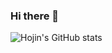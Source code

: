 ### Hi there 👋



![Hojin's GitHub stats](https://github-readme-stats.vercel.app/api?username=Hojin-Sa&theme=great-gatsby&show_icons=true)
<!--
**Hojin-Sa/Hojin-Sa** is a ✨ _special_ ✨ repository because its `README.md` (this file) appears on your GitHub profile.

Here are some ideas to get you started:

- 🔭 I’m currently working on ...
- 🌱 I’m currently learning ...
- 👯 I’m looking to collaborate on ...
- 🤔 I’m looking for help with ...
- 💬 Ask me about ...
- 📫 How to reach me: ...
- 😄 Pronouns: ...
- ⚡ Fun fact: ...
-->
